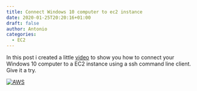 ```yaml
---
title: Connect Windows 10 computer to ec2 instance
date: 2020-01-25T20:20:16+01:00
draft: false
author: Antonio
categories: 
  - EC2
---
```


In this post i created a little [video](https://www.youtube.com/watch?v=M5C80jYrhEU) to show you how to connect your Windows 10 computer to a EC2 instance using a ssh command line client. Give it a try.

[![AWS](https://static.shareasale.com/image/43514/468X6010.jpg)](https://shareasale.com/r.cfm?b=1373702&amp;u=2310472&amp;m=43514&amp;urllink=&amp;afftrack=)

